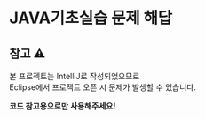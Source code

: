 # JAVA기초실습 문제 해답
## 참고 ⚠
본 프로젝트는 IntelliJ로 작성되었으므로  
Eclipse에서 프로젝트 오픈 시 문제가 발생할 수 있습니다.

**코드 참고용으로만 사용해주세요!**